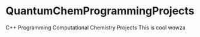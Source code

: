 # QuantumChemProgrammingProjects

C++ Programming Computational Chemistry Projects
This is cool wowza
